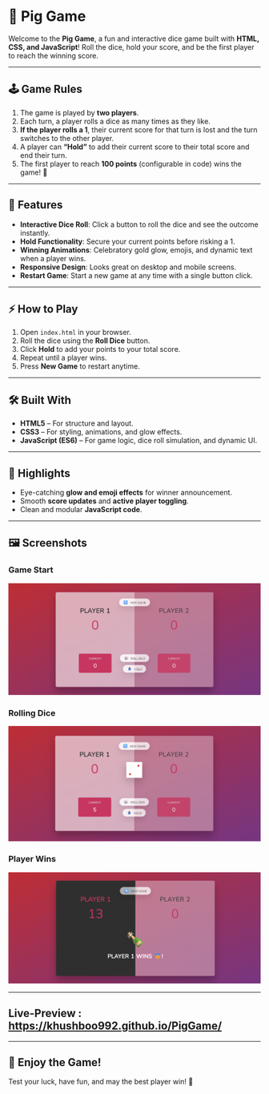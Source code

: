 
# 🎲 Pig Game

Welcome to the **Pig Game**, a fun and interactive dice game built with **HTML, CSS, and JavaScript**! Roll the dice, hold your score, and be the first player to reach the winning score.

---

## 🕹️ Game Rules

1. The game is played by **two players**.
2. Each turn, a player rolls a dice as many times as they like.
3. **If the player rolls a 1**, their current score for that turn is lost and the turn switches to the other player.
4. A player can **“Hold”** to add their current score to their total score and end their turn.
5. The first player to reach **100 points** (configurable in code) wins the game! 🎉

---

## 🎨 Features

* **Interactive Dice Roll**: Click a button to roll the dice and see the outcome instantly.
* **Hold Functionality**: Secure your current points before risking a 1.
* **Winning Animations**: Celebratory gold glow, emojis, and dynamic text when a player wins.
* **Responsive Design**: Looks great on desktop and mobile screens.
* **Restart Game**: Start a new game at any time with a single button click.

---

## ⚡ How to Play

1. Open `index.html` in your browser.
2. Roll the dice using the **Roll Dice** button.
3. Click **Hold** to add your points to your total score.
4. Repeat until a player wins.
5. Press **New Game** to restart anytime.

---

## 🛠️ Built With

* **HTML5** – For structure and layout.
* **CSS3** – For styling, animations, and glow effects.
* **JavaScript (ES6)** – For game logic, dice roll simulation, and dynamic UI.

---

## 🌟 Highlights

* Eye-catching **glow and emoji effects** for winner announcement.
* Smooth **score updates** and **active player toggling**.
* Clean and modular **JavaScript code**.
  
---

## 🖼️ Screenshots

### Game Start
![Game Start](GameStart.png)  

### Rolling Dice
![Rolling Dice](Roll.png)  

### Player Wins
![Winner Display](Win.png)  

---

## Live-Preview : https://khushboo992.github.io/PigGame/

---

## 🎉 Enjoy the Game!

Test your luck, have fun, and may the best player win! 🥇
